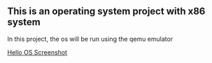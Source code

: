 ## This is an operating system project with x86 system

In this project, the os will be run using the qemu emulator

[Hello OS Screenshot](helloOS.png)
